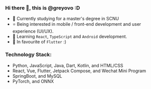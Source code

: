 ### Hi there 👋, this is @greyovo :D

- 🌱 Currently studying for a master's degree in SCNU
- ⭐ Being interested in mobile / front-end development and user experience (UI/UX).
- 📖 Learning `React`, `TypeScript` and `Android` development.
- 🩵 In favourite of `Flutter` :)

### Technology Stack: 

- Python, JavaScript, Java, Dart, Kotlin, and HTML/CSS
- React, Vue, Flutter, Jetpack Compose, and Wechat Mini Program
- SpringBoot, and MySQL
- PyTorch, and ONNX
